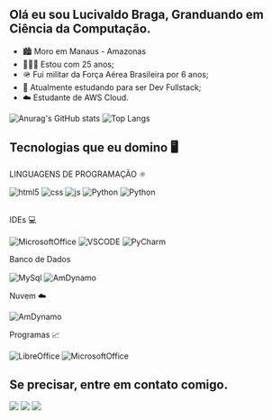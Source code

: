 ## Olá eu sou Lucivaldo Braga, Granduando em Ciência da Computação. 
 - 🏙️ Moro em Manaus - Amazonas 
 - 🧑🏻‍💻 Estou com 25 anos;
 - 🪖 Fui militar da Força Aérea Brasileira por 6 anos;
 - 📓 Atualmente estudando para ser Dev Fullstack;
 - ☁️ Estudante de AWS Cloud.
   
![Anurag's GitHub stats](https://github-readme-stats.vercel.app/api?username=lucivaldobraga&show_icons=true&theme=dracula&locale=pt-br)
![Top Langs](https://github-readme-stats.vercel.app/api/top-langs/?username=lucivaldobraga&size_weight=0.2&count_weight=0.2&theme=dracula&locale=pt-br)


## Tecnologias que eu domino 🖥️

<div style="display: inline_block">
 
  <p>LINGUAGENS DE PROGRAMAÇÃO ⚛️</p>
  <img align="center" alt="html5" src="https://img.shields.io/badge/HTML5-E34F26?style=for-the-badge&logo=html5&logoColor=white" />
  <img align="center" alt="css" src="https://img.shields.io/badge/CSS3-1572B6?style=for-the-badge&logo=css3&logoColor=white" />
  <img align="center" alt="js" src="https://img.shields.io/badge/JavaScript-F7DF1E?style=for-the-badge&logo=javascript&logoColor=black" />
  <img align="center" alt="Python" src="https://img.shields.io/badge/Python-14354C?style=for-the-badge&logo=python&logoColor=white" />
  <img align="center" alt="Python" src="https://img.shields.io/badge/PHP-777BB4?style=for-the-badge&logo=php&logoColor=white" />
  <br></br>
  <p>IDEs 💻</p>
  <img align="center" alt="MicrosoftOffice" src="https://img.shields.io/badge/sublime_text-%23575757.svg?&style=for-the-badge&logo=sublime-text&logoColor=important" />
  <img align="center" alt="VSCODE" src="https://img.shields.io/badge/Visual_Studio_Code-0078D4?style=for-the-badge&logo=visual%20studio%20code&logoColor=white" />
  <img align="center" alt="PyCharm" src="https://img.shields.io/badge/PyCharm-000000.svg?&style=for-the-badge&logo=PyCharm&logoColor=white" />
  <p>Banco de Dados</p>
  <img align="center" alt="MySql" src="https://img.shields.io/badge/MySQL-005C84?style=for-the-badge&logo=mysql&logoColor=white" />
  <img align="center" alt="AmDynamo" src="https://img.shields.io/badge/Amazon%20DynamoDB-4053D6?style=for-the-badge&logo=Amazon%20DynamoDB&logoColor=white" />
  <p>Nuvem ☁️</p>
  <img align="center" alt="AmDynamo" src="https://img.shields.io/badge/Amazon_AWS-FF9900?style=for-the-badge&logo=amazonaws&logoColor=white" />    
  <p>Programas 📈</p>
  <img align="center" alt="LibreOffice" src="https://img.shields.io/badge/LibreOffice-18A303?style=for-the-badge&logo=LibreOffice&logoColor=white" />
  <img align="center" alt="MicrosoftOffice" src="https://img.shields.io/badge/Microsoft_Office-D83B01?style=for-the-badge&logo=microsoft-office&logoColor=white" />
</div>
  
  ## Se precisar, entre em contato comigo.
 
<div> 
  <a href="https://instagram.com/braguilovisk" target="_blank"><img src="https://img.shields.io/badge/-Instagram-%23E4405F?style=for-the-badge&logo=instagram&logoColor=white" target="_blank"></a>
  <a href = "mailto:lucivaldo586@gmail.com"><img src="https://img.shields.io/badge/-Gmail-%23333?style=for-the-badge&logo=gmail&logoColor=white" target="_blank"></a>
  <a href="https://www.linkedin.com/in/lucivaldo-braga" target="_blank"><img src="https://img.shields.io/badge/-LinkedIn-%230077B5?style=for-the-badge&logo=linkedin&logoColor=white" target="_blank"></a> 
  
</div>

